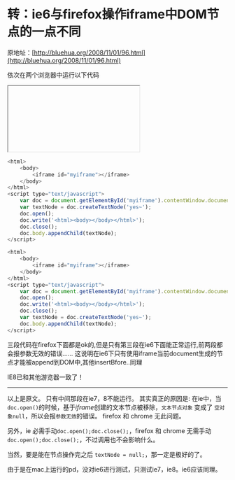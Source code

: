 # 转：ie6与firefox操作iframe中DOM节点的一点不同

原地址：[http://bluehua.org/2008/11/01/96.html](http://bluehua.org/2008/11/01/96.html)

依次在两个浏览器中运行以下代码


<html>
  <body>
    <iframe id="myiframe"></iframe>
  </body>
</html>
<script type="text/javascript">
```javascript
  var doc = document.getElementById('myiframe').contentWindow.document;
  var textNode = document.createTextNode('yes~');
  doc.open();
  doc.write('<html><body></body></html>');
  doc.close();
  doc.body.appendChild(textNode);
```
</script>


```javascript
<html>
	<body>
		<iframe id="myiframe"></iframe>
	</body>
</html>
<script type="text/javascript">
	var doc = document.getElementById('myiframe').contentWindow.document;
	var textNode = doc.createTextNode('yes~');
	doc.open();
	doc.write('<html><body></body></html>');
	doc.close();
	doc.body.appendChild(textNode);
</script>
```

```javascript
<html>
	<body>
		<iframe id="myiframe"></iframe>
	</body>
</html>
<script type="text/javascript">
	var doc = document.getElementById('myiframe').contentWindow.document;
	doc.open();
	doc.write('<html><body></body></html>');
	doc.close();
	var textNode = doc.createTextNode('yes~');
	doc.body.appendChild(textNode);
</script>
```

三段代码在firefox下面都是ok的,但是只有第三段在ie6下面能正常运行,前两段都会报参数无效的错误…… 这说明在ie6下只有使用iframe当前document生成的节点才能被append到DOM中,其他insertBfore..同理

IE8已和其他游览器一致了！

________
以上是原文。
只有中间那段在ie7，8不能运行。
其实真正的原因是:
  在ie中，当`doc.open()`的时候，基于*iframe*创建的文本节点被移除，`文本节点对象` 变成了 `空对象null`，所以会报`参数无效`的错误。
  firefox 和 chrome 无此问题。

  另外，ie 必需手动`doc.open();doc.close();`，firefox 和 chrome 无需手动 `doc.open();doc.close();`，不过调用也不会影响什么。

  当然，要是能在节点操作完之后 `textNode = null;`，那一定是极好的了。

由于是在mac上运行的pd，没对ie6进行测试，只测试ie7，ie8。ie6应该同理。

